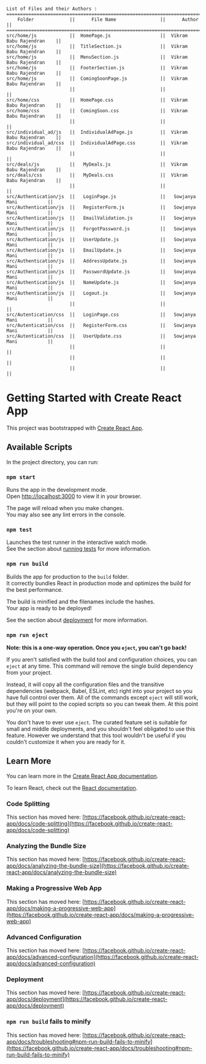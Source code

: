 
    List of Files and their Authors :
    ========================================================================================
        Folder             ||      File Name                ||      Author               ||
    ========================================================================================
    src/home/js            ||  HomePage.js                  ||  Vikram Babu Rajendran    ||
    src/home/js            ||  TitleSection.js              ||  Vikram Babu Rajendran    ||
    src/home/js            ||  MenuSection.js               ||  Vikram Babu Rajendran    ||
    src/home/js            ||  FooterSection.js             ||  Vikram Babu Rajendran    ||
    src/home/js            ||  ComingSoonPage.js            ||  Vikram Babu Rajendran    ||
                           ||                               ||                           || 
    src/home/css           ||  HomePage.css                 ||  Vikram Babu Rajendran    ||
    src/home/css           ||  ComingSoon.css               ||  Vikram Babu Rajendran    ||
                           ||                               ||                           || 
    src/individual_ad/js   ||  IndividualAdPage.js          ||  Vikram Babu Rajendran    ||
    src/individual_ad/css  ||  IndividualAdPage.css         ||  Vikram Babu Rajendran    ||
                           ||                               ||                           ||
    src/deals/js           ||   MyDeals.js                  ||  Vikram Babu Rajendran    ||
    src/deals/css          ||   MyDeals.css                 ||  Vikram Babu Rajendran    ||
                           ||                               ||                           ||
    src/Authentication/js  ||   LoginPage.js                ||   Sowjanya Mani           ||
    src/Authentication/js  ||   RegisterForm.js             ||   Sowjanya Mani           ||
    src/Authentication/js  ||   EmailValidation.js          ||   Sowjanya Mani           ||
    src/Authentication/js  ||   ForgotPassword.js           ||   Sowjanya Mani           ||
    src/Authentication/js  ||   UserUpdate.js               ||   Sowjanya Mani           ||
    src/Authentication/js  ||   EmailUpdate.js              ||   Sowjanya Mani           || 
    src/Authentication/js  ||   AddressUpdate.js            ||   Sowjanya Mani           ||
    src/Authentication/js  ||   PasswordUpdate.js           ||   Sowjanya Mani           ||
    src/Authentication/js  ||   NameUpdate.js               ||   Sowjanya Mani           ||  
    src/Authentication/js  ||   Logout.js                   ||   Sowjanya Mani           ||                  
                           ||                               ||                           ||
    src/Autentication/css  ||   LoginPage.css               ||   Sowjanya Mani           ||
    src/Autentication/css  ||   RegisterForm.css            ||   Sowjanya Mani           ||
    src/Autentication/css  ||   UserUpdate.css              ||   Sowjanya Mani           ||
                           ||                               ||                           ||
                           ||                               ||                           ||
                           ||                               ||                           ||










# Getting Started with Create React App

This project was bootstrapped with [Create React App](https://github.com/facebook/create-react-app).

## Available Scripts

In the project directory, you can run:

### `npm start`

Runs the app in the development mode.\
Open [http://localhost:3000](http://localhost:3000) to view it in your browser.

The page will reload when you make changes.\
You may also see any lint errors in the console.

### `npm test`

Launches the test runner in the interactive watch mode.\
See the section about [running tests](https://facebook.github.io/create-react-app/docs/running-tests) for more information.

### `npm run build`

Builds the app for production to the `build` folder.\
It correctly bundles React in production mode and optimizes the build for the best performance.

The build is minified and the filenames include the hashes.\
Your app is ready to be deployed!

See the section about [deployment](https://facebook.github.io/create-react-app/docs/deployment) for more information.

### `npm run eject`

**Note: this is a one-way operation. Once you `eject`, you can't go back!**

If you aren't satisfied with the build tool and configuration choices, you can `eject` at any time. This command will remove the single build dependency from your project.

Instead, it will copy all the configuration files and the transitive dependencies (webpack, Babel, ESLint, etc) right into your project so you have full control over them. All of the commands except `eject` will still work, but they will point to the copied scripts so you can tweak them. At this point you're on your own.

You don't have to ever use `eject`. The curated feature set is suitable for small and middle deployments, and you shouldn't feel obligated to use this feature. However we understand that this tool wouldn't be useful if you couldn't customize it when you are ready for it.

## Learn More

You can learn more in the [Create React App documentation](https://facebook.github.io/create-react-app/docs/getting-started).

To learn React, check out the [React documentation](https://reactjs.org/).

### Code Splitting

This section has moved here: [https://facebook.github.io/create-react-app/docs/code-splitting](https://facebook.github.io/create-react-app/docs/code-splitting)

### Analyzing the Bundle Size

This section has moved here: [https://facebook.github.io/create-react-app/docs/analyzing-the-bundle-size](https://facebook.github.io/create-react-app/docs/analyzing-the-bundle-size)

### Making a Progressive Web App

This section has moved here: [https://facebook.github.io/create-react-app/docs/making-a-progressive-web-app](https://facebook.github.io/create-react-app/docs/making-a-progressive-web-app)

### Advanced Configuration

This section has moved here: [https://facebook.github.io/create-react-app/docs/advanced-configuration](https://facebook.github.io/create-react-app/docs/advanced-configuration)

### Deployment

This section has moved here: [https://facebook.github.io/create-react-app/docs/deployment](https://facebook.github.io/create-react-app/docs/deployment)

### `npm run build` fails to minify

This section has moved here: [https://facebook.github.io/create-react-app/docs/troubleshooting#npm-run-build-fails-to-minify](https://facebook.github.io/create-react-app/docs/troubleshooting#npm-run-build-fails-to-minify)
    